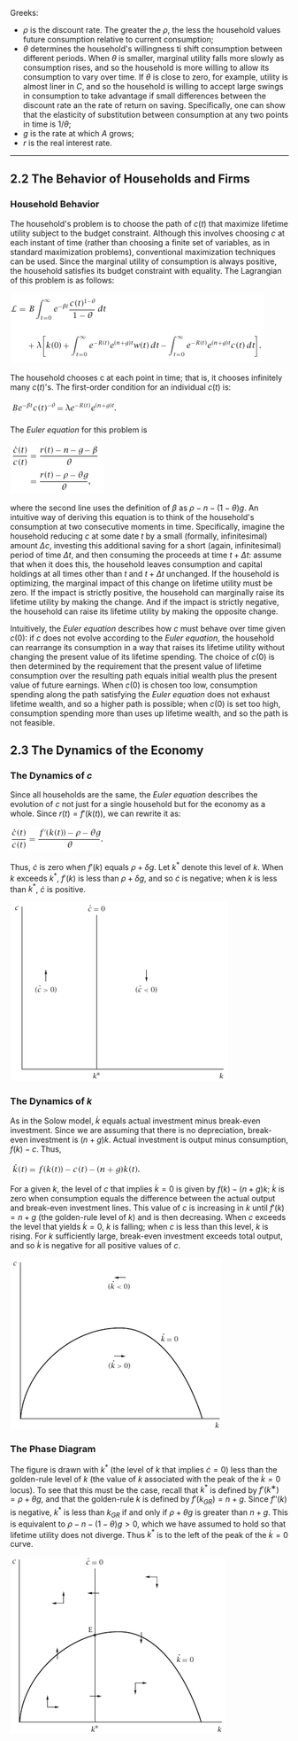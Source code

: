Greeks:
- $\rho$ is the discount rate. The greater the $\rho$, the less the household values future consumption relative to current consumption;
- $\theta$ determines the household's willingness ti shift consumption between different periods. When $\theta$ is smaller, marginal utility falls more slowly as consumption rises, and so the household is more willing to allow its consumption to vary over time. If $\theta$ is close to zero, for example, utility is almost liner in $C$, and so the household is willing to accept large swings in consumption to take advantage if small differences between the discount rate an the rate of return on saving. Specifically, one can show that the elasticity of substitution between consumption at any two points in time is $1/\theta$;
- $g$ is the rate at which $A$ grows;
- $r$ is the real interest rate.

________________

## 2.2 The Behavior of Households and Firms

### Household Behavior

The household's problem is to choose the path of $c(t)$ that maximize lifetime utility subject to the budget constraint. Although this involves choosing $c$ at each instant of time (rather than choosing a finite set of variables, as in standard maximization problems), conventional maximization techniques can be used. Since the marginal utility of consumption is always positive, the household satisfies its budget constraint with equality. The Lagrangian of this problem is as follows:

![](assets/romer_ch2-05edfb0c.png)

The household chooses c at each point in time; that is, it chooses infinitely many $c(t)$'s. The first-order condition for an individual $c(t)$ is:

![](assets/romer_ch2-e74e2c65.png)

The *Euler equation* for this problem is

![](assets/romer_ch2-c6805bf8.png)

where the second line uses the definition of $\beta$ as $\rho-n-(1-\theta)g$. An intuitive way of deriving this equation is to think of the household's consumption at two consecutive moments in time. Specifically, imagine the household reducing $c$ at some date $t$ by a small (formally, infinitesimal) amount $\Delta c$, investing this additional saving for a short (again, infinitesimal) period of time $\Delta t$, and then consuming the proceeds at time $t+\Delta t$: assume that when it does this, the household leaves consumption and capital holdings at all times other than $t$ and $t+\Delta t$ unchanged. If the household is optimizing, the marginal impact of this change on lifetime utility must be zero. If the impact is strictly positive, the household can marginally raise its lifetime utility by making the change. And if the impact is strictly negative, the household can raise its lifetime utility by making the opposite change.

Intuitively, the *Euler equation* describes how $c$ must behave over time given $c(0)$: if $c$ does not evolve according to the *Euler equation*, the household can rearrange its consumption in a way that raises its lifetime utility without changing the present value of its lifetime spending. The choice of $c(0)$ is then determined by the requirement that the present value of lifetime consumption over the resulting path equals initial wealth plus the present value of future earnings. When $c(0)$ is chosen too low, consumption spending along the path satisfying the *Euler equation* does not exhaust lifetime wealth, and so a higher path is possible; when $c(0)$ is set too high, consumption spending more than uses up lifetime wealth, and so the path is not feasible.

## 2.3 The Dynamics of the Economy

### The Dynamics of $c$

Since all households are the same, the *Euler equation* describes the evolution of $c$ not just for a single household but for the economy as a whole. Since $r(t)=f'(k(t))$, we can rewrite it as:

![](assets/romer_ch2-1fa0602a.png)

Thus, $\dot{c}$ is zero when $f'(k)$ equals $\rho+\delta g$. Let $k^*$ denote this level of $k$. When $k$ exceeds $k^*$, $f'(k)$ is less than $\rho+\delta g$, and so $\dot{c}$ is negative; when $k$ is less than $k^*$, $\dot{c}$ is positive.

![](assets/romer_ch2-b17f55f8.png)

### The Dynamics of $k$

As in the Solow model, $\dot{k}$ equals actual investment minus break-even investment. Since we are assuming that there is no depreciation, break-even investment is $(n+g)k$. Actual investment is output minus consumption, $f(k)-c$. Thus,

![](assets/romer_ch2-d761570c.png)

For a given $k$, the level of $c$ that implies $\dot{k} = 0$ is given by $f(k) − (n + g)k$; $\dot{k}$ is zero when consumption equals the difference between the actual output and break-even investment lines. This value of $c$ is increasing in $k$ until $f'(k) = n + g$ (the golden-rule level of $k$) and is then decreasing. When $c$ exceeds the level that yields $\dot{k} = 0$, $k$ is falling; when $c$ is less than this level, $k$ is rising. For $k$ sufficiently large, break-even investment exceeds total output, and so $\dot{k}$ is negative for all positive values of $c$.

![](assets/romer_ch2-53c2f10d.png)

### The Phase Diagram

The figure is drawn with $k^*$ (the level of $k$ that implies $\dot{c} = 0$) less than the golden-rule level of $k$ (the value of $k$ associated with the peak of the $\dot{k} = 0$ locus). To see that this must be the case, recall that $k^*$ is defined by $f'(k^∗) = \rho + \theta g$, and that the golden-rule $k$ is defined by $f'(k_{GR}) = n + g$. Since $f''(k)$ is negative, $k^*$ is less than $k_{GR}$ if and only if $\rho + \theta g$ is greater than $n + g$. This is equivalent to $\rho − n − (1 − \theta)g > 0$, which we have assumed to hold so that lifetime utility does not diverge. Thus $k^*$ is to the left of the peak of the $\dot{k} = 0$ curve.

![](assets/romer_ch2-f8938d13.png)
